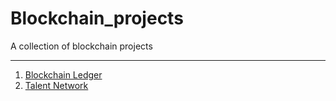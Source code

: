 # Blockchain_projects
A collection of blockchain projects

---
1. [Blockchain Ledger](1_Blockchain_Ledger/)
2. [Talent Network](2_Talent_Network)
